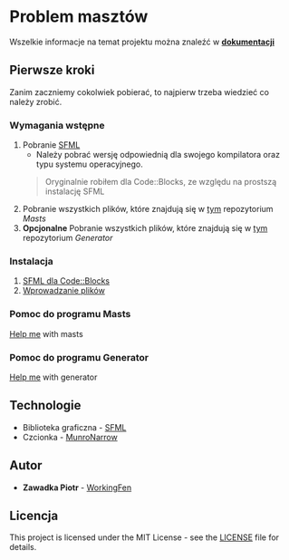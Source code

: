 # Problem masztów

Wszelkie informacje na temat projektu można znaleźć w [**dokumentacji**](/Dokumentacja.pdf) 

## Pierwsze kroki
Zanim zaczniemy cokolwiek pobierać, to najpierw trzeba wiedzieć co należy zrobić.

### Wymagania wstępne

1. Pobranie [SFML](https://www.sfml-dev.org/download/sfml/2.5.1/)
   - Należy pobrać wersję odpowiednią dla swojego kompilatora oraz typu systemu operacyjnego.
   > Oryginalnie robiłem dla Code::Blocks, ze względu na prostszą instalację SFML
2. Pobranie wszystkich plików, które znajdują się w [tym](https://github.com/WorkingFen/AALProject/tree/master/Masts) repozytorium _Masts_
3. **Opcjonalne** Pobranie wszystkich plików, które znajdują się w [tym](https://github.com/WorkingFen/AALProject/tree/master/Generator) repozytorium _Generator_

### Instalacja
 
1. [SFML dla Code::Blocks](https://github.com/WorkingFen/AALProject/blob/master/INSTALL.md#instalacja-biblioteki-sfml-dla-codeblocks)
2. [Wprowadzanie plików](https://github.com/WorkingFen/AALProject/blob/master/INSTALL.md#wprowadzanie-plik%C3%B3w-do-projektu-codeblocks)
 
### Pomoc do programu Masts

[Help me](https://github.com/WorkingFen/AALProject/tree/master/Masts/HELP.md) with masts
 
### Pomoc do programu Generator

[Help me](https://github.com/WorkingFen/AALProject/tree/master/Generator/HELP.md) with generator 
 
## Technologie
- Biblioteka graficzna - [SFML](https://www.sfml-dev.org/)
- Czcionka - [MunroNarrow](http://www.tenbytwenty.com/#munro)

## Autor
- **Zawadka Piotr** - [WorkingFen](https://github.com/WorkingFen)

## Licencja
This project is licensed under the MIT License - see the [LICENSE](LICENSE) file for details.
